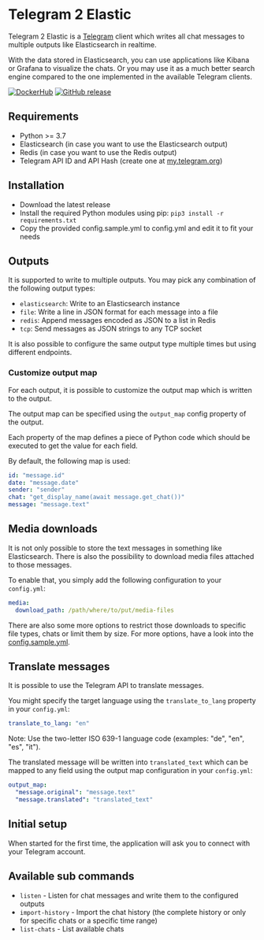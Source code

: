 # Telegram 2 Elastic

Telegram 2 Elastic is a [Telegram](https://telegram.org) client which writes all chat messages to multiple outputs like Elasticsearch in realtime.

With the data stored in Elasticsearch, you can use applications like Kibana or Grafana to visualize the chats. Or you may use it as a much better search engine compared to the one implemented in the available Telegram clients.

[![DockerHub](https://img.shields.io/badge/download-DockerHub-blue?logo=docker)](https://hub.docker.com/r/programie/telegram2elastic)
[![GitHub release](https://img.shields.io/github/v/release/Programie/Telegram2Elastic)](https://github.com/Programie/Telegram2Elastic/releases/latest)

## Requirements

* Python >= 3.7
* Elasticsearch (in case you want to use the Elasticsearch output)
* Redis (in case you want to use the Redis output)
* Telegram API ID and API Hash (create one at [my.telegram.org](https://my.telegram.org))

## Installation

* Download the latest release
* Install the required Python modules using pip: `pip3 install -r requirements.txt`
* Copy the provided config.sample.yml to config.yml and edit it to fit your needs

## Outputs

It is supported to write to multiple outputs. You may pick any combination of the following output types:

* `elasticsearch`: Write to an Elasticsearch instance
* `file`: Write a line in JSON format for each message into a file
* `redis`: Append messages encoded as JSON to a list in Redis
* `tcp`: Send messages as JSON strings to any TCP socket

It is also possible to configure the same output type multiple times but using different endpoints.

### Customize output map

For each output, it is possible to customize the output map which is written to the output.

The output map can be specified using the `output_map` config property of the output.

Each property of the map defines a piece of Python code which should be executed to get the value for each field.

By default, the following map is used:

```yaml
id: "message.id"
date: "message.date"
sender: "sender"
chat: "get_display_name(await message.get_chat())"
message: "message.text"
```

## Media downloads

It is not only possible to store the text messages in something like Elasticsearch. There is also the possibility to download media files attached to those messages.

To enable that, you simply add the following configuration to your `config.yml`:

```yaml
media:
  download_path: /path/where/to/put/media-files
```

There are also some more options to restrict those downloads to specific file types, chats or limit them by size. For more options, have a look into the [config.sample.yml](config.sample.yml).

## Translate messages

It is possible to use the Telegram API to translate messages.

You might specify the target language using the `translate_to_lang` property in your `config.yml`:

```yaml
translate_to_lang: "en"
```

Note: Use the two-letter ISO 639-1 language code (examples: "de", "en", "es", "it").

The translated message will be written into `translated_text` which can be mapped to any field using the output map configuration in your `config.yml`:

```yaml
output_map:
  "message.original": "message.text"
  "message.translated": "translated_text"
```

## Initial setup

When started for the first time, the application will ask you to connect with your Telegram account.

## Available sub commands

* `listen` - Listen for chat messages and write them to the configured outputs
* `import-history` - Import the chat history (the complete history or only for specific chats or a specific time range)
* `list-chats` - List available chats